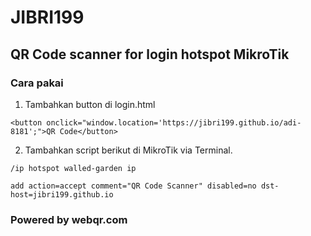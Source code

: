 # JIBRI199
## QR Code scanner for login hotspot MikroTik

### Cara pakai

1. Tambahkan button di login.html
```
<button onclick="window.location='https://jibri199.github.io/adi-8181';">QR Code</button>
```
2. Tambahkan script berikut di MikroTik via Terminal.
```
/ip hotspot walled-garden ip

add action=accept comment="QR Code Scanner" disabled=no dst-host=jibri199.github.io
```

### Powered by webqr.com
